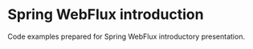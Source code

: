 # Spring WebFlux introduction

Code examples prepared for Spring WebFlux introductory presentation.
